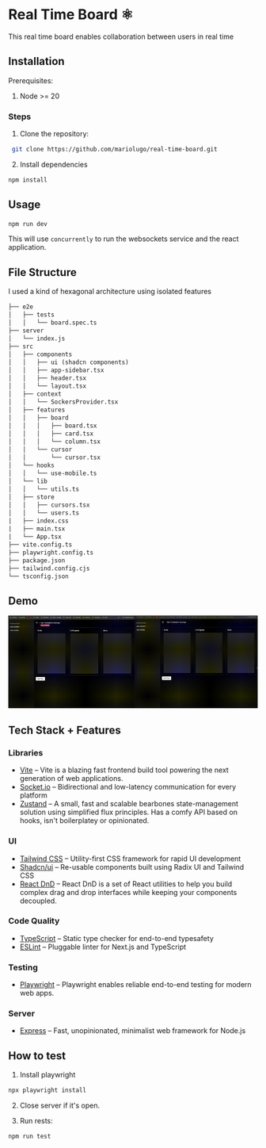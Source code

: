 # Real Time Board ⚛️

This real time board enables collaboration between users in real time

## Installation

Prerequisites:

1) Node >= 20


### Steps
1. Clone the repository:
```bash
 git clone https://github.com/mariolugo/real-time-board.git
```

2. Install dependencies 
```bash
npm install
```

## Usage

```bash
npm run dev
```

This will use `concurrently` to run the websockets service and the react application.

##  File Structure
I used a kind of hexagonal architecture using isolated features

```
├── e2e
│   ├── tests
│   │   └── board.spec.ts
├── server
│   └── index.js
├── src
│   ├── components
│   │   ├── ui (shadcn components)
│   │   ├── app-sidebar.tsx
│   │   ├── header.tsx
│   │   └── layout.tsx
│   ├── context
│   │   └── SockersProvider.tsx
│   ├── features
│   │   ├── board
│   │   │   ├── board.tsx
│   │   │   ├── card.tsx
│   │   │   └── column.tsx
│   │   └── cursor
│   │       └── cursor.tsx
│   └── hooks
│   │   └── use-mobile.ts
│   └── lib
│   │   └── utils.ts
│   ├── store
│   │   ├── cursors.tsx
│   │   └── users.ts
|   ├── index.css
|   ├── main.tsx
|   └── App.tsx
├── vite.config.ts
├── playwright.config.ts
├── package.json
├── tailwind.config.cjs
└── tsconfig.json
```

## Demo

![](https://github.com/mariolugo/real-time-board/blob/main/demo.gif)

## Tech Stack + Features

### Libraries

- [Vite](https://vite.dev/) – Vite is a blazing fast frontend build tool powering the next generation of web applications.
- [Socket.io](https://socket.io/) – Bidirectional and low-latency communication for every platform
- [Zustand](https://github.com/pmndrs/zustand) – 
A small, fast and scalable bearbones state-management solution using simplified flux principles. Has a comfy API based on hooks, isn't boilerplatey or opinionated.

### UI

- [Tailwind CSS](https://tailwindcss.com/) – Utility-first CSS framework for rapid UI development
- [Shadcn/ui](https://ui.shadcn.com/) – Re-usable components built using Radix UI and Tailwind CSS
- [React DnD](https://react-dnd.github.io/react-dnd/about) – 
React DnD is a set of React utilities to help you build complex drag and drop interfaces while keeping your components decoupled. 

### Code Quality

- [TypeScript](https://www.typescriptlang.org/) – Static type checker for end-to-end typesafety
- [ESLint](https://eslint.org/) – Pluggable linter for Next.js and TypeScript

### Testing
- [Playwright](https://playwright.dev/) – Playwright enables reliable end-to-end testing for modern web apps.

### Server
- [Express](https://expressjs.com/) – Fast, unopinionated, minimalist web framework for Node.js

## How to test

1) Install playwright
```bash
npx playwright install
```
2) Close server if it's open.

3) Run rests:
```bash
npm run test
```
